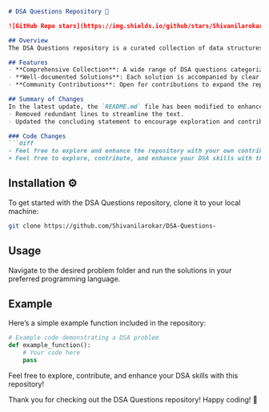 ```markdown
# DSA Questions Repository 🚀

![GitHub Repo stars](https://img.shields.io/github/stars/Shivanilarokar/DSA-Questions-) ![GitHub forks](https://img.shields.io/github/forks/Shivanilarokar/DSA-Questions-) ![GitHub issues](https://img.shields.io/github/issues/Shivanilarokar/DSA-Questions-)

## Overview
The DSA Questions repository is a curated collection of data structures and algorithms questions designed to help you improve your coding skills and prepare for technical interviews.

## Features
- **Comprehensive Collection**: A wide range of DSA questions categorized by difficulty.
- **Well-documented Solutions**: Each solution is accompanied by clear explanations to foster understanding.
- **Community Contributions**: Open for contributions to expand the repository and improve resources.

## Summary of Changes
In the latest update, the `README.md` file has been modified to enhance clarity and engagement. The following changes were made:
- Removed redundant lines to streamline the text.
- Updated the concluding statement to encourage exploration and contribution.

### Code Changes
```diff
- Feel free to explore and enhance the repository with your own contributions!
+ Feel free to explore, contribute, and enhance your DSA skills with this repository!
```

## Installation ⚙️
To get started with the DSA Questions repository, clone it to your local machine:
```bash
git clone https://github.com/Shivanilarokar/DSA-Questions-
```

## Usage
Navigate to the desired problem folder and run the solutions in your preferred programming language.

## Example
Here’s a simple example function included in the repository:
```python
# Example code demonstrating a DSA problem
def example_function():
    # Your code here
    pass
```

Feel free to explore, contribute, and enhance your DSA skills with this repository!

Thank you for checking out the DSA Questions repository! Happy coding! 🎉
```